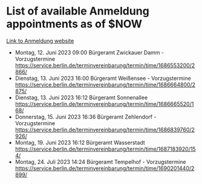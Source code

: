 # List of available Anmeldung appointments as of $NOW
[Link to Anmeldung website](https://service.berlin.de/terminvereinbarung/termin/tag.php?termin=1&anliegen[]=120686&dienstleisterlist=122210,122217,327316,122219,327312,122227,327314,122231,327346,122243,327348,122254,122252,329742,122260,329745,122262,329748,122271,327278,122273,327274,122277,327276,330436,122280,327294,122282,327290,122284,327292,122291,327270,122285,327266,122286,327264,122296,327268,150230,329760,122297,327286,122294,327284,122312,329763,122314,329775,122304,327330,122311,327334,122309,327332,317869,122281,327352,122279,329772,122283,122276,327324,122274,327326,122267,329766,122246,327318,122251,327320,122257,327322,122208,327298,122226,327300&herkunft=http%3A%2F%2Fservice.berlin.de%2Fdienstleistung%2F120686%2F)
- Montag, 12. Juni 2023 09:00 Bürgeramt Zwickauer Damm - Vorzugstermine https://service.berlin.de/terminvereinbarung/termin/time/1686553200/2866/
- Dienstag, 13. Juni 2023 16:00 Bürgeramt Weißensee - Vorzugstermine https://service.berlin.de/terminvereinbarung/termin/time/1686664800/2875/
- Dienstag, 13. Juni 2023 16:12 Bürgeramt Sonnenallee https://service.berlin.de/terminvereinbarung/termin/time/1686665520/168/
- Donnerstag, 15. Juni 2023 16:36 Bürgeramt Zehlendorf - Vorzugstermine https://service.berlin.de/terminvereinbarung/termin/time/1686839760/2926/
- Montag, 19. Juni 2023 16:12 Bürgeramt Wasserstadt https://service.berlin.de/terminvereinbarung/termin/time/1687183920/154/
- Montag, 24. Juli 2023 14:24 Bürgeramt Tempelhof - Vorzugstermine https://service.berlin.de/terminvereinbarung/termin/time/1690201440/2899/
